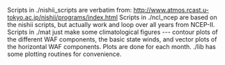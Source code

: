 Scripts in ./nishii_scripts are verbatim from: http://www.atmos.rcast.u-tokyo.ac.jp/nishii/programs/index.html
Scripts in ./ncl_ncep are based on the nishii scripts, but actually work and loop over all years from NCEP-II.
Scripts in ./mat just make some climatological figures --- contour plots of the different WAF components, the basic state winds, and vector plots of the horizontal WAF components. Plots are done for each month.
./lib has some plotting routines for convenience.